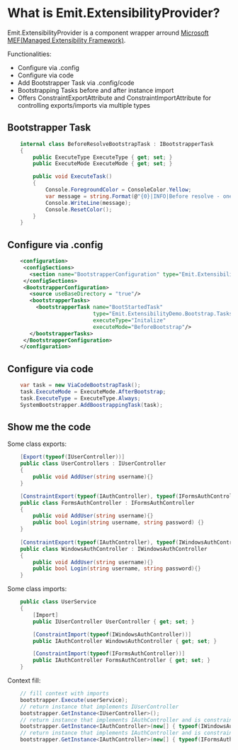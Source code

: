# What is Emit.ExtensibilityProvider?

Emit.ExtensibilityProvider is a component wrapper arround [Microsoft MEF(Managed Extensibility Framework)](http://mef.codeplex.com/).

Functionalities:
- Configure via .config
- Configure via code
- Add Bootstrapper Task via .config/code
- Bootstrapping Tasks before and after instance import
- Offers ConstraintExportAttribute and ConstraintImportAttribute for controlling exports/imports via multiple types

## Bootstrapper Task
```csharp
    internal class BeforeResolveBootstrapTask : IBootstrapperTask
    {
        public ExecuteType ExecuteType { get; set; }
        public ExecuteMode ExecuteMode { get; set; }

        public void ExecuteTask()
        {
            Console.ForegroundColor = ConsoleColor.Yellow;
            var message = string.Format(@"{0}|INFO|Before resolve - one time execution", DateTime.Now);
            Console.WriteLine(message);
            Console.ResetColor();
        }
    }
```
## Configure via .config
```xml
    <configuration>
     <configSections>
       <section name="BootstrapperConfiguration" type="Emit.ExtensibilityProvider.Configuration.BootstrapperConfiguration, Emit.ExtensibilityProvider"/>
     </configSections>
     <BootstrapperConfiguration>
       <source useBaseDirectory = "true"/>
       <bootstrapperTasks>
         <bootstrapperTask name="BootStartedTask"
                           type="Emit.ExtensibilityDemo.Bootstrap.Tasks.BeforeResolveBootstrapTask, Emit.ExtensibilityDemo"
                           executeType="Initalize"
                           executeMode="BeforeBootstrap"/>
       </bootstrapperTasks>
     </BootstrapperConfiguration>
    </configuration>
```
## Configure via code
```csharp
    var task = new ViaCodeBootstrapTask();
    task.ExecuteMode = ExecuteMode.AfterBootstrap;
    task.ExecuteType = ExecuteType.Always;
    SystemBootstrapper.AddBoostrappingTask(task);
```
## Show me the code
Some class exports:
```csharp
    [Export(typeof(IUserController))]
    public class UserControllers : IUserController
    {
        public void AddUser(string username){}
    }

    [ConstraintExport(typeof(IAuthController), typeof(IFormsAuthController))]
    public class FormsAuthController : IFormsAuthController
    {
        public void AddUser(string username){}
        public bool Login(string username, string password) {}
    }
  
    [ConstraintExport(typeof(IAuthController), typeof(IWindowsAuthController))]
    public class WindowsAuthController : IWindowsAuthController
    {
        public void AddUser(string username){}
        public bool Login(string username, string password){}
    }	
```
Some class imports:
```csharp
    public class UserService
    {
        [Import]
        public IUserController UserController { get; set; }

        [ConstraintImport(typeof(IWindowsAuthController))]
        public IAuthController WindowsAuthController { get; set; }

        [ConstraintImport(typeof(IFormsAuthController))]
        public IAuthController FormsAuthController { get; set; }
    }
```	
Context fill:
```csharp
    // fill context with imports
    bootstrapper.Execute(userService);
    // return instance that implements IUserController
    bootstrapper.GetInstance<IUserController>(); 
    // return instance that implements IAuthController and is constrainted by IWindowsAuthController  
    bootstrapper.GetInstance<IAuthController>(new[] { typeof(IWindowsAuthController) })
    // return instance that implements IAuthController and is constrainted by IFormsAuthController
    bootstrapper.GetInstance<IAuthController>(new[] { typeof(IFormsAuthController) }); 
```
